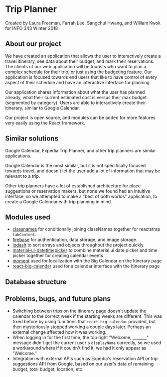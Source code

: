 # Trip Planner
Created by Laura Freeman, Farrah Lee, Sangchul Hwang, and William Kwok for INFO 343 Winter 2018

## About our project
We have created an application that allows the user to interactively create a travel itinerary, see data about their budget, and mark their reservations. The clients of our web application will be tourists who want to plan a complex schedule for their trip, or just using the budgeting feature. Our application is focused towards end users that like to have control of every aspect of their schedule and have an interactive interface for planning.

Our application shares information about what the user has planned already, what their current estimated cost is versus their max budget (segmented by category). Users are able to interactively create their itinerary, similar to Google Calendar.

Our project is open source, and modules can be added for more features very easily using the React framework.

## Similar solutions
Google Calendar, Expedia Trip Planner, and other trip planners are similar applications.

Google Calendar is the most similar, but it is not specifically focused towards travel, and doesn't let the user add a lot of information that may be relevant to a trip.

Other trip planners have a lot of established architecture for place suggestions or reservation makers, but none we found had an intuitive interface, so we attempted to make a "best of both worlds" application, to create a Google Calendar with trip planning in mind.

## Modules used
* [classnames](https://www.npmjs.com/package/classnames) for conditionally joining classNames together for reactstrap `tabContent`.
* [firebase](https://www.npmjs.com/package/firebase) for authentication, data storage, and image storage.
* [lodash](https://www.npmjs.com/package/lodash) to sort arrays and objects throughout the project quickly.
* [material-ui-datetimepicker](https://www.npmjs.com/package/material-ui-datetimepicker) to combine material ui date picker and time picker together for creating calendar events
* [moment](https://www.npmjs.com/package/moment) used for localization with the Big Calendar on the Itinerary page
* [react-big-calendar](https://www.npmjs.com/package/react-big-calendar) used for a calendar interface with the Itinerary page

## Database structure

## Problems, bugs, and future plans
* Switching between trips on the itinerary page doesn't update the calendar to the correct week if the starting weeks are different. This was fixed before by using functions that `react-big-calendar` provided, but then mysteriously stopped working a couple days later. Perhaps an external change affected how it was working.
* When logging in for the first time, the top right "Welcome, \_\_\_\_\_\_\_" message didn't get the current user's `displayName` correctly, so we used a workaround where if it couldn't find it, we had it only appear as "Welcome."
* Integration with external APIs such as Expedia's reservation API or trip suggestions API from Google, based on our user's data of remaining budget, total budget, location, etc.

